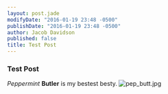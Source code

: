 ```yaml
---
layout: post.jade
modifyDate: "2016-01-19 23:48 -0500"
publishDate: "2016-01-19 23:48 -0500"
author: Jacob Davidson
published: false
title: Test Post
---
```




### Test Post


_Peppermint_ **Butler** is my bestest besty.
![pep_butt.jpg]({{site.baseurl}}/media/pep_butt.jpg)
